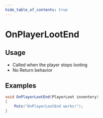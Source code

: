 ```yaml
---
hide_table_of_contents: true
---
```


# OnPlayerLootEnd

## Usage

* Called when the player stops looting
* No Return behavior

## Examples

```csharp title=""
void OnPlayerLootEnd(PlayerLoot inventory)
{
    Puts("OnPlayerLootEnd works!");
}
```

